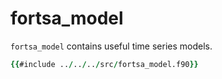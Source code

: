 # fortsa_model

`fortsa_model` contains useful time series models.

```fortran
{{#include ../../../src/fortsa_model.f90}}
```
